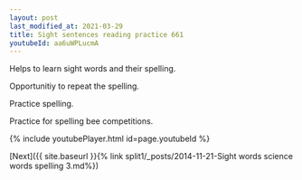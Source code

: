 ```yaml
---
layout: post
last_modified_at: 2021-03-29
title: Sight sentences reading practice 661
youtubeId: aa6uWPLucmA
---
```

 
 
Helps to learn sight words and their spelling.

Opportunitiy to repeat the spelling. 

Practice spelling. 
 
Practice for spelling bee competitions. 
 
{% include youtubePlayer.html id=page.youtubeId %}
 
 

[Next]({{ site.baseurl }}{% link  split1/_posts/2014-11-21-Sight words science words spelling 3.md%})
 
